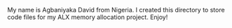 My name is Agbaniyaka David from Nigeria. I created this directory to store code files for my ALX memory allocation project. Enjoy!
